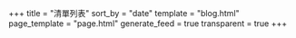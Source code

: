 +++
title = "清單列表"
sort_by = "date"
template = "blog.html"
page_template = "page.html"
generate_feed = true
transparent = true
+++
